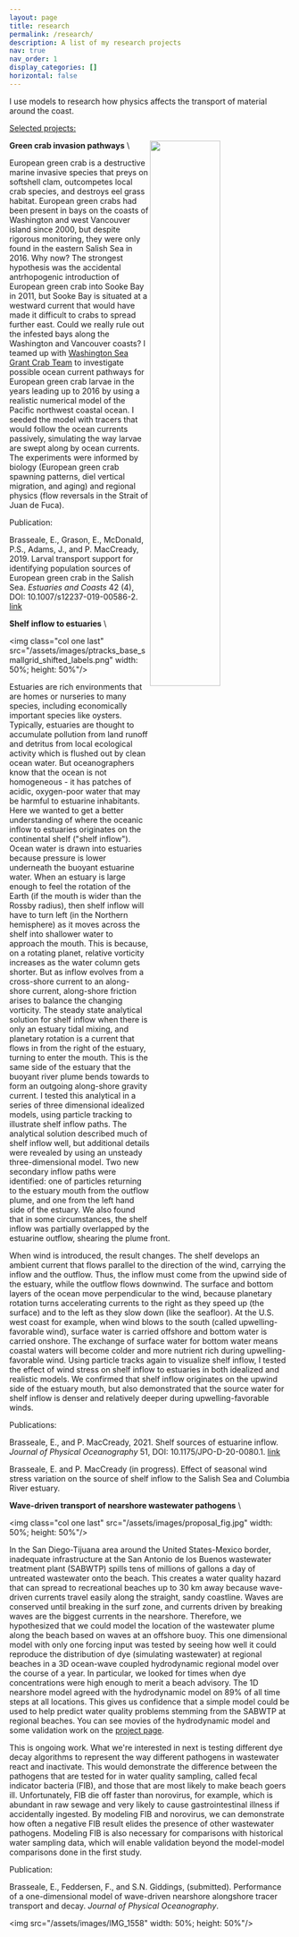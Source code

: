 ```yaml
---
layout: page
title: research
permalink: /research/
description: A list of my research projects
nav: true
nav_order: 1
display_categories: []
horizontal: false
---
```

I use models to research how physics affects the transport of material around the coast.

<span style="text-decoration: underline">Selected projects:</span>

<img class="col one last" src="{{ site.baseurl }}/assets/img/Willapa2014.08.10.png" style="float:right; width: 50%; height: 50%">

**Green crab invasion pathways** \

European green crab is a destructive marine invasive species that preys on softshell clam, outcompetes local crab species, and destroys eel grass habitat. European green crabs had been present in bays on the coasts of Washington and west Vancouver island since 2000, but despite rigorous monitoring, they were only found in the eastern Salish Sea in 2016. Why now? The strongest hypothesis was the accidental antrhopogenic introduction of European green crab into Sooke Bay in 2011, but Sooke Bay is situated at a westward current that would have made it difficult to crabs to spread further east. Could we really rule out the infested bays along the Washington and Vancouver coasts? I teamed up with [Washington Sea Grant Crab Team](https://wsg.washington.edu/crabteam/) to investigate possible ocean current pathways for European green crab larvae in the years leading up to 2016 by using a realistic numerical model of the Pacific northwest coastal ocean. I seeded the model with tracers that would follow the ocean currents passively, simulating the way larvae are swept along by ocean currents. The experiments were informed by biology (European green crab spawning patterns, diel vertical migration, and aging) and regional physics (flow reversals in the Strait of Juan de Fuca).

Publication:
    
Brasseale, E., Grason, E., McDonald, P.S., Adams, J., and P. MacCready, 2019. Larval transport support for identifying population sources of European green crab in the Salish Sea. *Estuaries and Coasts* 42 (4), DOI: 10.1007/s12237-019-00586-2. [link](https://par.nsf.gov/servlets/purl/10111649)

**Shelf inflow to estuaries** \

<img class="col one last" src="/assets/images/ptracks_base_smallgrid_shifted_labels.png" width: 50%; height: 50%"/>

Estuaries are rich environments that are homes or nurseries to many species, including economically important species like oysters. Typically, estuaries are thought to accumulate pollution from land runoff and detritus from local ecological activity which is flushed out by clean ocean water. But oceanographers know that the ocean is not homogeneous - it has patches of acidic, oxygen-poor water that may be harmful to estuarine inhabitants. Here we wanted to get a better understanding of where the oceanic inflow to estuaries originates on the continental shelf ("shelf inflow"). Ocean water is drawn into estuaries because pressure is lower underneath the buoyant estuarine water. When an estuary is large enough to feel the rotation of the Earth (if the mouth is wider than the Rossby radius), then shelf inflow will have to turn left (in the Northern hemisphere) as it moves across the shelf into shallower water to approach the mouth. This is because, on a rotating planet, relative vorticity increases as the water column gets shorter. But as inflow evolves from a cross-shore current to an along-shore current, along-shore friction arises to balance the changing vorticity. The steady state analytical solution for shelf inflow when there is only an estuary tidal mixing, and planetary rotation is a current that flows in from the right of the estuary, turning to enter the mouth. This is the same side of the estuary that the buoyant river plume bends towards to form an outgoing along-shore gravity current. I tested this analytical in a series of three dimensional idealized models, using particle tracking to illustrate shelf inflow paths. The analytical solution described much of shelf inflow well, but additional details were revealed by using an unsteady three-dimensional model. Two new secondary inflow paths were identified: one of particles returning to the estuary mouth from the outflow plume, and one from the left hand side of the estuary. We also found that in some circumstances, the shelf inflow was partially overlapped by the estuarine outflow, shearing the plume front.

When wind is introduced, the result changes. The shelf develops an ambient current that flows parallel to the direction of the wind, carrying the inflow and the outflow. Thus, the inflow must come from the upwind side of the estuary, while the outflow flows downwind. The surface and bottom layers of the ocean move perpendicular to the wind, because planetary rotation turns accelerating currents to the right as they speed up (the surface) and to the left as they slow down (like the seafloor). At the U.S. west coast for example, when wind blows to the south (called upwelling-favorable wind), surface water is carried offshore and bottom water is carried onshore. The exchange of surface water for bottom water means coastal waters will become colder and more nutrient rich during upwelling-favorable wind. Using particle tracks again to visualize shelf inflow, I tested the effect of wind stress on shelf inflow to estuaries in both idealized and realistic models. We confirmed that shelf inflow originates on the upwind side of the estuary mouth, but also demonstrated that the source water for shelf inflow is denser and relatively deeper during upwelling-favorable winds.

Publications:
    
Brasseale, E., and P. MacCready, 2021. Shelf sources of estuarine inflow. *Journal of Physical Oceanography* 51, DOI: 10.1175/JPO-D-20-0080.1. [link](https://par.nsf.gov/servlets/purl/10310421)

Brasseale, E. and P. MacCready (in progress). Effect of seasonal wind stress variation on the source of shelf inflow to the Salish Sea and Columbia River estuary.

**Wave-driven transport of nearshore wastewater pathogens** \

<img class="col one last" src="/assets/images/proposal_fig.jpg" width: 50%; height: 50%"/>

In the San Diego-Tijuana area around the United States-Mexico border, inadequate infrastructure at the San Antonio de los Buenos wastewater treatment plant (SABWTP) spills tens of millions of gallons a day of untreated wastewater onto the beach. This creates a water quality hazard that can spread to recreational beaches up to 30 km away because wave-driven currents travel easily along the straight, sandy coastline. Waves are conserved until breaking in the surf zone, and currents driven by breaking waves are the biggest currents in the nearshore. Therefore, we hypothesized that we could model the location of the wastewater plume along the beach based on waves at an offshore buoy. This one dimensional model with only one forcing input was tested by seeing how well it could reproduce the distribution of dye (simulating wastewater) at regional beaches in a 3D ocean-wave coupled hydrodynamic regional model over the course of a year. In particular, we looked for times when dye concentrations were high enough to merit a beach advisory. The 1D nearshore model agreed with the hydrodynamic model on 89% of all time steps at all locations. This gives us confidence that a simple model could be used to help predict water quality problems stemming from the SABWTP at regional beaches. You can see movies of the hydrodynamic model and some validation work on the [project page](https://giddingslab.ucsd.edu/wastewater-plume-transport-nearshore/).

This is ongoing work. What we're interested in next is testing different dye decay algorithms to represent the way different pathogens in wastewater react and inactivate. This would demonstrate the difference between the pathogens that are tested for in water quality sampling, called fecal indicator bacteria (FIB), and those that are most likely to make beach goers ill. Unfortunately, FIB die off faster than norovirus, for example, which is abundant in raw sewage and very likely to cause gastrointestinal illness if accidentally ingested. By modeling FIB and norovirus, we can demonstrate how often a negative FIB result elides the presence of other wastewater pathogens. Modeling FIB is also necessary for comparisons with historical water sampling data, which will enable validation beyond the model-model comparisons done in the first study.

Publication:

Brasseale, E., Feddersen, F., and S.N. Giddings, (submitted). Performance of a one-dimensional model of wave-driven nearshore alongshore tracer transport and decay. *Journal of Physical Oceanography*.

<img src="/assets/images/IMG_1558" width: 50%; height: 50%"/>
